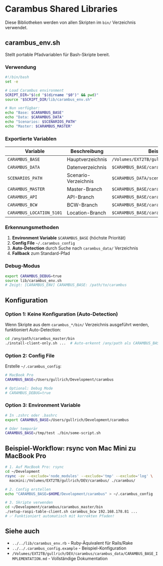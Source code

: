 # Carambus Shared Libraries

Diese Bibliotheken werden von allen Skripten im `bin/` Verzeichnis verwendet.

## carambus_env.sh

Stellt portable Pfadvariablen für Bash-Skripte bereit.

### Verwendung

```bash
#!/bin/bash
set -e

# Load Carambus environment
SCRIPT_DIR="$(cd "$(dirname "$0")" && pwd)"
source "$SCRIPT_DIR/lib/carambus_env.sh"

# Nun verfügbar:
echo "Base: $CARAMBUS_BASE"
echo "Data: $CARAMBUS_DATA"
echo "Scenarios: $SCENARIOS_PATH"
echo "Master: $CARAMBUS_MASTER"
```

### Exportierte Variablen

| Variable | Beschreibung | Beispiel |
|----------|-------------|----------|
| `CARAMBUS_BASE` | Hauptverzeichnis | `/Volumes/EXT2TB/gullrich/DEV/carambus` |
| `CARAMBUS_DATA` | Datenverzeichnis | `$CARAMBUS_BASE/carambus_data` |
| `SCENARIOS_PATH` | Scenario-Verzeichnis | `$CARAMBUS_DATA/scenarios` |
| `CARAMBUS_MASTER` | Master-Branch | `$CARAMBUS_BASE/carambus_master` |
| `CARAMBUS_API` | API-Branch | `$CARAMBUS_BASE/carambus_api` |
| `CARAMBUS_BCW` | BCW-Branch | `$CARAMBUS_BASE/carambus_bcw` |
| `CARAMBUS_LOCATION_5101` | Location-Branch | `$CARAMBUS_BASE/carambus_location_5101` |

### Erkennungsmethoden

1. **Environment Variable** `$CARAMBUS_BASE` (höchste Priorität)
2. **Config File** `~/.carambus_config`
3. **Auto-Detection** durch Suche nach `carambus_data/` Verzeichnis
4. **Fallback** zum Standard-Pfad

### Debug-Modus

```bash
export CARAMBUS_DEBUG=true
source lib/carambus_env.sh
# Zeigt: [CARAMBUS_ENV] CARAMBUS_BASE: /path/to/carambus
```

## Konfiguration

### Option 1: Keine Konfiguration (Auto-Detection)

Wenn Skripte aus dem `carambus_*/bin/` Verzeichnis ausgeführt werden, funktioniert Auto-Detection:

```bash
cd /any/path/carambus_master/bin
./install-client-only.sh ...  # Auto-erkennt /any/path als CARAMBUS_BASE
```

### Option 2: Config File

Erstelle `~/.carambus_config`:

```bash
# MacBook Pro
CARAMBUS_BASE=/Users/gullrich/Development/carambus

# Optional: Debug Mode
# CARAMBUS_DEBUG=true
```

### Option 3: Environment Variable

```bash
# In .zshrc oder .bashrc
export CARAMBUS_BASE=/Users/gullrich/Development/carambus

# Oder temporär
CARAMBUS_BASE=/tmp/test ./bin/some-script.sh
```

## Beispiel-Workflow: rsync von Mac Mini zu MacBook Pro

```bash
# 1. Auf MacBook Pro: rsync
cd ~/Development
rsync -av --exclude='node_modules' --exclude='tmp' --exclude='log' \
  macmini:/Volumes/EXT2TB/gullrich/DEV/carambus/ ./carambus/

# 2. Config erstellen
echo "CARAMBUS_BASE=$HOME/Development/carambus" > ~/.carambus_config

# 3. Skripte verwenden
cd ~/Development/carambus/carambus_master/bin
./setup-raspi-table-client.sh carambus_bcw 192.168.178.81 ...
# ✅ Funktioniert automatisch mit korrekten Pfaden!
```

## Siehe auch

- `../../lib/carambus_env.rb` - Ruby-Äquivalent für Rails/Rake
- `../../.carambus_config.example` - Beispiel-Konfiguration
- `/Volumes/EXT2TB/gullrich/DEV/carambus/carambus_data/CARAMBUS_BASE_IMPLEMENTATION.md` - Vollständige Dokumentation

